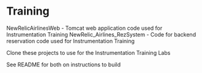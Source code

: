 # Training

NewRelicAirlinesWeb - Tomcat web application code used for Instrumentation Training
NewRelic_Airlines_RezSystem - Code for backend reservation code used for Instrumentation Training

Clone these projects to use for the Instrumentation Training Labs

See README for both on instructions to build
